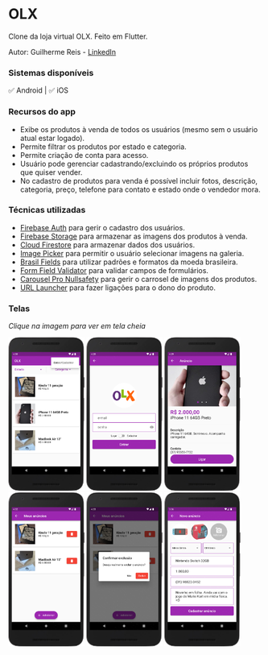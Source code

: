 # OLX

Clone da loja virtual OLX. Feito em Flutter.

Autor: Guilherme Reis - [LinkedIn](https://www.linkedin.com/in/guilhermereisdev/)

### Sistemas disponíveis
✅ Android | ✅ iOS

### Recursos do app

- Exibe os produtos à venda de todos os usuários (mesmo sem o usuário atual estar logado).
- Permite filtrar os produtos por estado e categoria.
- Permite criação de conta para acesso.
- Usuário pode gerenciar cadastrando/excluindo os próprios produtos que quiser vender.
- No cadastro de produtos para venda é possível incluir fotos, descrição, categoria, preço, telefone para contato e estado onde o vendedor mora.

### Técnicas utilizadas

- [Firebase Auth](https://pub.dev/packages/firebase_auth) para gerir o cadastro dos usuários.
- [Firebase Storage](https://pub.dev/packages/firebase_storage) para armazenar as imagens dos produtos à venda.
- [Cloud Firestore](https://pub.dev/packages/cloud_firestore) para armazenar dados dos usuários.
- [Image Picker](https://pub.dev/packages/image_picker) para permitir o usuário selecionar imagens na galeria.
- [Brasil Fields](https://pub.dev/packages/brasil_fields) para utilizar padrões e formatos da moeda brasileira.
- [Form Field Validator](https://pub.dev/packages/form_field_validator) para validar campos de formulários.
- [Carousel Pro Nullsafety](https://pub.dev/packages/carousel_pro_nullsafety) para gerir o carrosel de imagens dos produtos.
- [URL Launcher](https://pub.dev/packages/url_launcher) para fazer ligações para o dono do produto.

### Telas

_Clique na imagem para ver em tela cheia_

<img src="screenshots/001.png" width="30%"> <img src="screenshots/002.png" width="30%"> <img src="screenshots/003.png" width="30%"> 
<img src="screenshots/004.png" width="30%"> <img src="screenshots/005.png" width="30%"> <img src="screenshots/006.png" width="30%"> 

